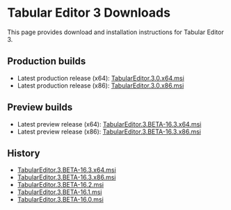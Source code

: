 # Tabular Editor 3 Downloads

This page provides download and installation instructions for Tabular Editor 3.

## Production builds

- Latest production release (x64): [TabularEditor.3.0.x64.msi](https://cdn.tabulareditor.com/files/latest/TabularEditor.3.x64.msi)
- Latest production release (x86): [TabularEditor.3.0.x86.msi](https://cdn.tabulareditor.com/files/latest/TabularEditor.3.x86.msi)

## Preview builds

- Latest preview release (x64): [TabularEditor.3.BETA-16.3.x64.msi](https://cdn.tabulareditor.com/files/latestPreview/TabularEditor.3.x64.msi)
- Latest preview release (x86): [TabularEditor.3.BETA-16.3.x86.msi](https://cdn.tabulareditor.com/files/latestPreview/TabularEditor.3.x86.msi)

## History

- [TabularEditor.3.BETA-16.3.x64.msi](https://cdn.tabulareditor.com/files/TabularEditor.3.BETA-16.3.x64.msi)
- [TabularEditor.3.BETA-16.3.x86.msi](https://cdn.tabulareditor.com/files/TabularEditor.3.BETA-16.3.x86.msi)
- [TabularEditor.3.BETA-16.2.msi](https://cdn.tabulareditor.com/files/TabularEditor.3.BETA-16.2.msi)
- [TabularEditor.3.BETA-16.1.msi](https://cdn.tabulareditor.com/files/TabularEditor.3.BETA-16.1.msi)
- [TabularEditor.3.BETA-16.0.msi](https://cdn.tabulareditor.com/files/TabularEditor.3.BETA-16.0.msi) 
